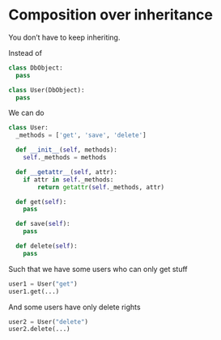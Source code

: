 # Composition over inheritance

You don’t have to keep inheriting.

Instead of

```python
class DbObject:
  pass

class User(DbObject):
  pass
```

We can do

```python
class User:
  _methods = ['get', 'save', 'delete']

  def __init__(self, methods):
    self._methods = methods

  def __getattr__(self, attr):
    if attr in self._methods:
        return getattr(self._methods, attr)

  def get(self):
    pass

  def save(self):
    pass

  def delete(self):
    pass
```

Such that we have some users who can only get stuff

```python
user1 = User("get")
user1.get(...)
```

And some users have only delete rights

```python
user2 = User("delete")
user2.delete(...)
```
